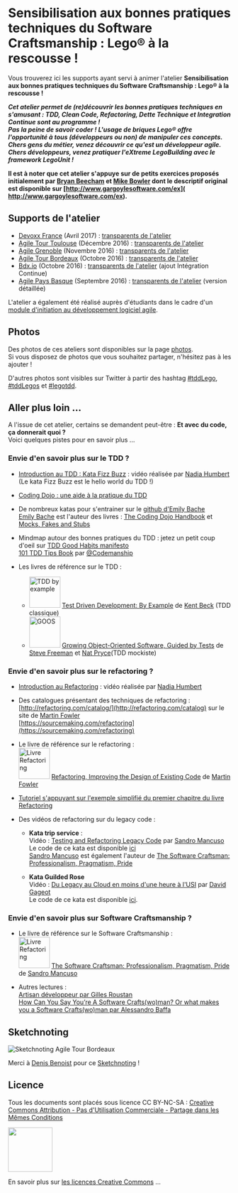 # Sensibilisation aux bonnes pratiques techniques du Software Craftsmanship : Lego® à la rescousse ! 

Vous trouverez ici les supports ayant servi à animer l'atelier **Sensibilisation aux bonnes pratiques techniques du Software Craftsmanship : Lego® à la rescousse !** 

***Cet atelier permet de (re)découvrir les bonnes pratiques techniques en s'amusant : TDD, Clean Code, Refactoring, Dette Technique et Integration Continue sont au programme !  
Pas la peine de savoir coder ! L'usage de briques Lego® offre l'opportunité à tous (développeurs ou non) de manipuler ces concepts.    
Chers gens du métier, venez découvrir ce qu'est un développeur agile.  
Chers développeurs, venez pratiquer l'eXtreme LegoBuilding avec le framework LegoUnit !***

**Il est à noter que cet atelier s'appuye sur de petits exercices proposés initialement par [Bryan Beecham](https://twitter.com/BillyGarnet) et [Mike Bowler](https://twitter.com/mike_bowler) dont le descriptif original est disponible sur [http://www.gargoylesoftware.com/ex]( http://www.gargoylesoftware.com/ex).**

## Supports de l'atelier


* [Devoxx France](https://www.devoxx.fr/) (Avril 2017) : [transparents de l'atelier](slides/tddLego_DevoxxFR_2017.pdf)  
* [Agile Tour Toulouse](http://tour.agiletoulouse.fr/) (Décembre 2016) : [transparents de l'atelier](slides/tddLego_attls_2016.pdf)
* [Agile Grenoble](http://agile-grenoble.org/) (Novembre 2016) : [transparents de l'atelier](slides/tddLego_AgileGrenoble_2016.pdf)
* [Agile Tour Bordeaux](http://atbdx.nostradamnit.com/) (Octobre 2016) : [transparents de l'atelier](slides/tddLego_atbdx_2016.pdf)
* [Bdx.io](http://www.bdx.io/) (Octobre 2016) : [transparents de l'atelier](slides/tddLego_Bdxio_2016.pdf) (ajout Intégration Continue)
* [Agile Pays Basque](http://agile-paysbasque.fr/) (Septembre 2016) : [transparents de l'atelier](slides/tddLego_AgilePB_2016.pdf) (version détaillée)

L'atelier a également été réalisé auprès d'étudiants dans le cadre d'un [module d'initiation au développement logiciel agile](https://github.com/iblasquez/enseignement-developpement-logiciel-agile).


## Photos
Des photos de ces ateliers sont disponibles sur la page [photos](photos.md).  
Si vous disposez de photos que vous souhaitez partager, n'hésitez pas à les ajouter !  

D'autres photos sont visibles sur Twitter à partir des hashtag [#tddLego](https://twitter.com/search?q=%23tddLego), [#tddLegos](https://twitter.com/search?q=%23tddLego) et [#legotdd](https://twitter.com/search?q=%23legotdd).

## Aller plus loin ...
A l'issue de cet atelier, certains se demandent peut-être : **Et avec du code, ça donnerait quoi ?**  
Voici quelques pistes pour en savoir plus ...

### Envie d'en savoir plus sur le TDD ?
* [Introduction au TDD : Kata Fizz Buzz](https://www.youtube.com/watch?v=RWYvBNX9wcU) : vidéo réalisée par   [Nadia Humbert ](https://twitter.com/nphumbert) (Le kata Fizz Buzz est le hello world du TDD !)

* [Coding Dojo : une aide à la pratique du TDD](http://iblasquez.github.io/presentation_TDD_CodingDojo)  

* De nombreux katas pour s'entrainer sur le [github d'Emily Bache](https://github.com/emilybache)  
  [Emily Bache](http://coding-is-like-cooking.info/)  est l'auteur des livres : [The Coding Dojo Handbook](https://leanpub.com/codingdojohandbook) et [Mocks, Fakes and Stubs](https://leanpub.com/mocks-fakes-stubs)

* Mindmap autour des bonnes pratiques du TDD : jetez un petit coup d'oeil sur [TDD Good Habits manifesto](https://github.com/neomatrix369/refactoring-developer-habits/blob/master/02-outcome-of-collation/tdd-manifesto/tdd-good-habits-manifesto.md)  
[101 TDD Tips Book](http://www.codemanship.co.uk/files/101TddTips.pdf) par [@Codemanship](https://twitter.com/codemanship) 

* Les livres de référence sur le TDD :
	* <img src="https://images-na.ssl-images-amazon.com/images/I/51kDbV%2BN65L._SX396_BO1,204,203,200_.jpg" alt="TDD by example" width="70"> [Test Driven Development: By Example](https://www.amazon.fr/Test-Driven-Development-Kent-Beck/dp/0321146530) de [Kent Beck](https://twitter.com/KentBeck) (TDD classique)
	* <img src="https://images-na.ssl-images-amazon.com/images/I/51fUKOog3VL._SX380_BO1,204,203,200_.jpg" alt="GOOS" width="70"> [Growing Object-Oriented Software, Guided by Tests](https://www.amazon.fr/Growing-Object-Oriented-Software-Guided-Tests/dp/0321503627) de [Steve Freeman](https://twitter.com/sf105) et [Nat Pryce](https://twitter.com/natpryce)(TDD mockiste)  


### Envie d'en savoir plus sur le refactoring ?
* [Introduction au Refactoring](https://www.youtube.com/watch?v=sxQAULX96P0) : vidéo réalisée par [Nadia Humbert ](https://twitter.com/nphumbert)

* Des catalogues présentant des techniques de refactoring :  
  [http://refactoring.com/catalog/](http://refactoring.com/catalog) sur le site de [Martin Fowler](https://twitter.com/martinfowler)  
  [https://sourcemaking.com/refactoring](https://sourcemaking.com/refactoring) 
 

* Le livre de référence sur le refactoring :   
	<img src="http://www.martinfowler.com/books/refactoringBook.jpg" alt="Livre Refactoring" width="70"> [Refactoring, Improving the Design of Existing Code](http://martinfowler.com/books/refactoring.html) de [Martin Fowler](https://twitter.com/martinfowler)  
	
* [Tutoriel s'appuyant sur l'exemple simplifié du premier chapitre du livre Refactoring](https://github.com/iblasquez/Refactoring_PremierExempleFowler)


* Des vidéos de refactoring sur du legacy code :
	* **Kata trip service** :  
		Vidéo : [Testing and Refactoring Legacy Code](https://www.youtube.com/watch?v=_NnElPO5BU0) par [Sandro Mancuso](https://twitter.com/sandromancuso)  
		Le code de ce kata est disponible [ici](https://github.com/sandromancuso/trip-service-kata)    
		[Sandro Mancuso](https://twitter.com/sandromancuso) est également l'auteur de [The Software Craftsman: Professionalism, Pragmatism, Pride](http://www.amazon.co.uk/books/dp/0134052501/)  

	* **Kata Guilded Rose**  
		Vidéo : [Du Legacy au Cloud en moins d'une heure à l'USI](https://www.youtube.com/watch?v=q11gydDAMSo) par [David Gageot](https://twitter.com/dgageot)  
		Le code de ce kata est disponible [ici](https://github.com/emilybache/GildedRose-Refactoring-Kata).  
	
### Envie d'en savoir plus sur Software Craftsmanship ?

* Le livre de référence sur le Software Craftsmanship :   
	<img src="https://images-eu.ssl-images-amazon.com/images/I/51gqht7qN8L.jpg" alt="Livre Refactoring" width="70"> [The Software Craftsman: Professionalism, Pragmatism, Pride](https://www.amazon.fr/Software-Craftsman-Professionalism-Pragmatism-Pride-ebook/dp/B00QXAGIDO) de [Sandro Mancuso](https://twitter.com/sandromancuso)
	

* Autres lectures :  
	[Artisan développeur par Gilles Roustan](http://gb-prod.fr/2016/06/12/artisan-developpeur.html)  
 	[How Can You Say You’re A Software Crafts(wo)man? Or what makes you a Software Crafts(wo)man par Alessandro Baffa](https://medium.com/alebaffa-blog/how-can-you-say-youre-a-software-crafts-wo-man-48ebc055ba9d)

## Sketchnoting 
![Sketchnoting Agile Tour Bordeaux](photos/atbdx/2016-atbdx-1.jpg)  

Merci à [Denis Benoist](https://twitter.com/DenisBenoist) pour ce [Sketchnoting](https://twitter.com/DenisBenoist/status/793005892107112449) !


## Licence
Tous les documents sont placés sous licence CC BY-NC-SA :  [Creative Commons
Attribution - Pas d'Utilisation Commerciale - Partage dans les Mêmes Conditions](https://creativecommons.org/licenses/by-nc-sa/4.0/)

<img src="https://licensebuttons.net/l/by-nc-sa/3.0/88x31.png" width="100">

En savoir plus sur [les licences Creative Commons](https://creativecommons.org/licenses/?lang=fr-FR) ...
